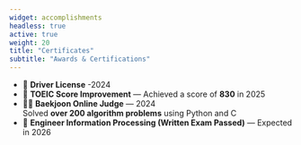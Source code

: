 ```yaml
---
widget: accomplishments
headless: true
active: true
weight: 20
title: "Certificates"
subtitle: "Awards & Certifications"
---
```

- 🚗 **Driver License** -2024
- 🥇 **TOEIC Score Improvement** — Achieved a score of **830** in 2025  
- 🧑‍💻 **Baekjoon Online Judge** — 2024  
  Solved **over 200 algorithm problems** using Python and C  
- 🧠 **Engineer Information Processing (Written Exam Passed)** — Expected in 2026
